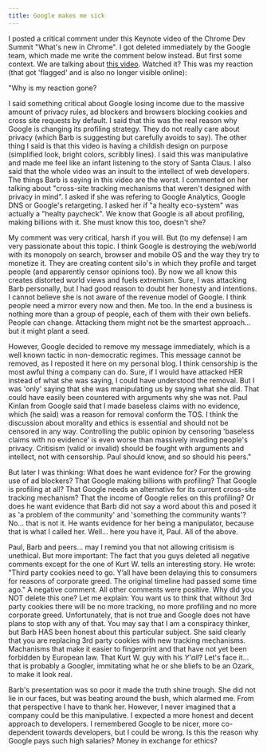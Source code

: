 ```yaml
---
title: Google makes me sick
---
```


I posted a critical comment under this Keynote video of the Chrome Dev Summit "What's new in Chrome". I got deleted immediately by the Google team, which made me write the comment below instead. But first some context. We are talking about [this video](https://www.youtube.com/watch?v=Df2U9-R-OJs). Watched it? This was my reaction (that got 'flagged' and is also no longer visible online):

"Why is my reaction gone?

I said something critical about Google losing income due to the massive amount of privacy rules, ad blockers and browsers blocking cookies and cross site requests by default. I said that this was the real reason why Google is changing its profiling strategy. They do not really care about privacy (which Barb is suggesting but carefully avoids to say). The other thing I said is that this video is having a childish design on purpose (simplified look, bright colors, scribbly lines). I said this was manipulative and made me feel like an infant listening to the story of Santa Claus. I also said that the whole video was an insult to the intellect of web developers. The things Barb is saying in this video are the worst. I commented on her talking about "cross-site tracking mechanisms that weren't designed with privacy in mind". I asked if she was refering to Google Analytics, Google DNS or Google's retargeting. I asked her if "a healty eco-system" was actually a "healty paycheck". We know that Google is all about profiling, making billions with it. She must know this too, doesn't she?

My comment was very critical, harsh if you will. But (to my defense) I am very passionate about this topic. I think Google is destroying the web/world with its monopoly on search, browser and mobile OS and the way they try to monetize it. They are creating content silo's in which they profile and target people (and apparently censor opinions too). By now we all know this creates distorted world views and fuels extremism. Sure, I was attacking Barb personally, but I had good reason to doubt her honesty and intentions. I cannot believe she is not aware of the revenue model of Google. I think people need a mirror every now and then. Me too. In the end a business is nothing more than a group of people, each of them with their own beliefs. People can change. Attacking them might not be the smartest approach... but it might plant a seed.

However, Google decided to remove my message immediately, which is a well known tactic in non-democratic regimes. This message cannot be removed, as I reposted it here on my personal blog. I think censorship is the most awful thing a company can do. Sure, if I would have attacked HER instead of what she was saying, I could have understood the removal. But I was 'only' saying that she was manipulating us by saying what she did. That could have easily been countered with arguments why she was not. Paul Kinlan from Google said that I made baseless claims with no evidence, which (he said) was a reason for removal conform the TOS. I think the discussion about morality and ethics is essential and should not be censored in any way. Controlling the public opinion by censoring 'baseless claims with no evidence' is even worse than massively invading people's privacy. Critisism (valid or invalid) should be fought with arguments and intellect, not with censorship. Paul should know, and so should his peers."

But later I was thinking: What does he want evidence for? For the growing use of ad blockers? That Google making billions with profiling? That Google is profiling at all? That Google needs an alternative for its current cross-site tracking mechanism? That the income of Google relies on this profiling? Or does he want evidence that Barb did not say a word about this and posed it as 'a problem of the community' and 'something the community wants'? No... that is not it. He wants evidence for her being a manipulator, because that is what I called her. Well... here you have it, Paul. All of the above.

Paul, Barb and peers... may I remind you that not allowing critisism is unethical. But more important: The fact that you guys deleted all negative comments except for the one of Kurt W. tells an interesting story. He wrote: "Third party cookies need to go. Y’all have been delaying this to consumers for reasons of corporate greed. The original timeline had passed some time ago." A negative comment. All other comments were positive. Why did you NOT delete this one? Let me explain: You want us to think that without 3rd party cookies there will be no more tracking, no more profiling and no more corporate greed. Unfortunately, that is not true and Google does not have plans to stop with any of that. You may say that I am a conspiracy thinker, but Barb HAS been honest about this particular subject. She said clearly that you are replacing 3rd party cookies with new tracking mechanisms. Machanisms that make it easier to fingerprint and that have not yet been forbidden by European law. That Kurt W. guy with his *Y'all*? Let's face it... that is probably a Googler, immitating what he or she bliefs to be an Ozark, to make it look real.

Barb's presentation was so poor it made the truth shine trough. She did not lie in our faces, but was beating around the bush, which alarmed me. From that perspective I have to thank her. However, I never imagined that a company could be this manipulative. I expected a more honest and decent approach to developers. I remembered Google to be nicer, more co-dependent towards developers, but I could be wrong. Is this the reason why Google pays such high salaries? Money in exchange for ethics?